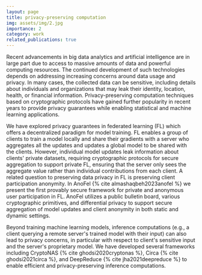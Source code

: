 ```yaml
---
layout: page
title: privacy-preserving computation 
img: assets/img/2.jpg
importance: 2
category: work
related_publications: true
---
```


Recent advancements in big data analytics and artificial intelligence are in large part due to access to massive amounts of data and powerful computing resources. The continued development of such technologies depends on addressing increasing concerns around data usage and privacy. In many cases, the collected data can be sensitive, including details about individuals and organizations that may leak their identity, location, health, or financial information. Privacy-preserving computation techniques based on cryptographic protocols have gained further popularity in recent years to provide privacy guarantees while enabling statistical and machine learning applications.

We have explored privacy guarantees in federated learning (FL) which offers a decentralized paradigm for model training. FL enables a group of clients to train a model locally  and share their gradients with a server who aggregates all the updates and  updates a global model to be shared with the clients. However, individual model updates leak information about clients' private datasets, requiring cryptographic protocols for secure aggregation to support private FL, ensuring that the server only sees the aggregate value rather than individual contributions from each client. A related question to preserving data privacy in FL is preserving client participation anonymity. In AnoFel {% cite almashaqbeh2023anofel  %} we present the first provably secure framework for private and  anonymous user participation in FL. AnoFel utilizes a public bulletin board, various cryptographic primitives, and differential privacy to support secure aggregation of model updates and client anonymity in both static and dynamic settings.


Beyond training machine learning models, inference computations (e.g., a client querying a remote server's trained model with their input) can also lead to privacy concerns, in particular with respect to client's sensitive input and the server's proprietary model. We have developed several frameworks including CryptoNAS {% cite ghodsi2020cryptonas %}, Circa {% cite ghodsi2021circa %}, and DeepReduce {% cite jha2021deepreduce %} to enable efficient and privacy-preserving inference computations.



